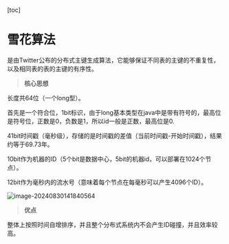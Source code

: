 [toc]

# 雪花算法

是由Twitter公布的分布式主键生成算法，它能够保证不同表的主键的不重复性，以及相同表的表的主键的有序性。

> **核心思想**

长度共64位（一个long型）。

首先是一个符合位，1bit标识，由于long基本类型在java中是带有符号的，最高位是符号位，正数是0，负数是1，所以id一般是正数，最高位是0.

41bit时间戳（毫秒级），存储的是时间戳的差值（当前时间戳-开始时间戳），结果约等于69.73年。

10bit作为机器的ID（5个bit是数据中心，5bit的机器id，可以部署在1024个节点）。

12bit作为毫秒内的流水号（意味着每个节点在每毫秒可以产生4096个ID）。

![image-20240830141840564](https://cdn.jsdelivr.net/gh/lqyspace/AI-master-img@master/img/202408301418603.png)

> **优点**

整体上按照时间自增排序，并且整个分布式系统内不会产生ID碰撞，并且效率较高。